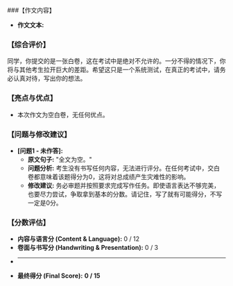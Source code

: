 ###【作文内容】
*   **作文文本:** 
### 【综合评价】
同学，你提交的是一张白卷，这在考试中是绝对不允许的。一分不得的情况下，你将与其他考生拉开巨大的差距。希望这只是一个系统测试，在真正的考试中，请务必认真对待，写出你的想法。
### 【亮点与优点】
*   本次作文为空白卷，无任何优点。
### 【问题与修改建议】
*   **[问题1 - 未作答]:**
    *   **原文句子:** "全文为空。"
    *   **问题分析:** 考生没有书写任何内容，无法进行评分。在任何考试中，交白卷都意味着该题得分为0，这将对总成绩产生灾难性的影响。
    *   **修改建议:** 务必审题并按照要求完成写作任务。即使语言表达不够完美，也要尽力尝试，争取拿到基本的分数。请记住，写了就有可能得分，不写一定是0分。
### 【分数评估】
*   **内容与语言分 (Content & Language):** 0 / 12
*   **卷面与书写分 (Handwriting & Presentation):** 0 / 3
*   ---
*   **最终得分 (Final Score):** **0 / 15**